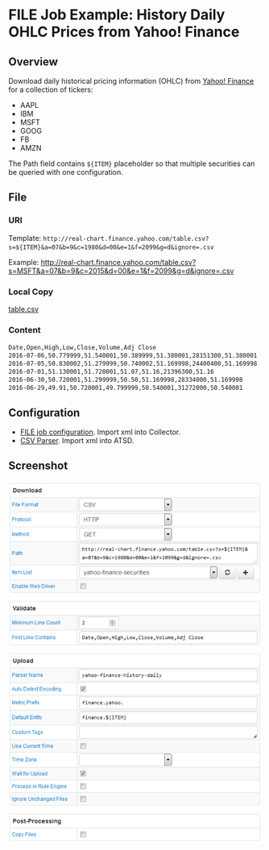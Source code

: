# FILE Job Example: History Daily OHLC Prices from Yahoo! Finance

## Overview

Download daily historical pricing information (OHLC) from [Yahoo! Finance](http://finance.yahoo.com/) for a collection of tickers: 

* AAPL
* IBM
* MSFT
* GOOG
* FB
* AMZN

The Path field contains `${ITEM}` placeholder so that multiple securities can be queried with one configuration.

## File

### URI

Template: `http://real-chart.finance.yahoo.com/table.csv?s=${ITEM}&a=07&b=9&c=1980&d=00&e=1&f=2099&g=d&ignore=.csv`

Example: http://real-chart.finance.yahoo.com/table.csv?s=MSFT&a=07&b=9&c=2015&d=00&e=1&f=2099&g=d&ignore=.csv

### Local Copy

[table.csv](table.csv)

### Content

```ls
Date,Open,High,Low,Close,Volume,Adj Close
2016-07-06,50.779999,51.540001,50.389999,51.380001,28151300,51.380001
2016-07-05,50.830002,51.279999,50.740002,51.169998,24400400,51.169998
2016-07-01,51.130001,51.720001,51.07,51.16,21396300,51.16
2016-06-30,50.720001,51.299999,50.50,51.169998,28334000,51.169998
2016-06-29,49.91,50.720001,49.799999,50.540001,31272000,50.540001
```

## Configuration

* [FILE job configuration](yahoo-finance-job.xml). Import xml into Collector.
* [CSV Parser](yahoo-finance-parser.xml). Import xml into ATSD.

## Screenshot

![Job Screenshot](yahoo-finance-config.png)